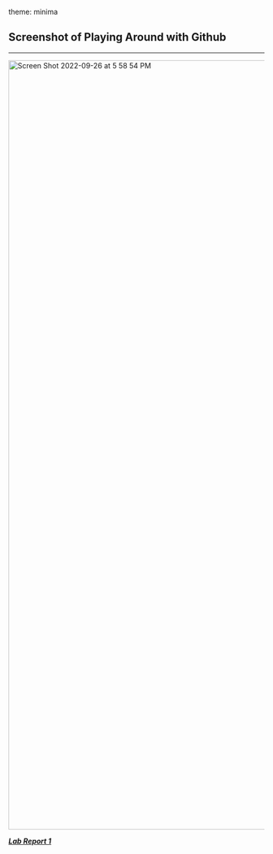 theme: minima

## Screenshot of Playing Around with Github 
---
<img width="1512" alt="Screen Shot 2022-09-26 at 5 58 54 PM" src="https://user-images.githubusercontent.com/114449002/192407132-60bfe70d-6fb4-4b56-b105-3935d10fcf0d.png">

***[Lab Report 1](https://bec002.github.io/cse15l-lab-reports/)***


